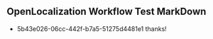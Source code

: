## OpenLocalization Workflow Test MarkDown
* 5b43e026-06cc-442f-b7a5-51275d4481e1 thanks!

<!--HONumber=Jul16_HO3-->


